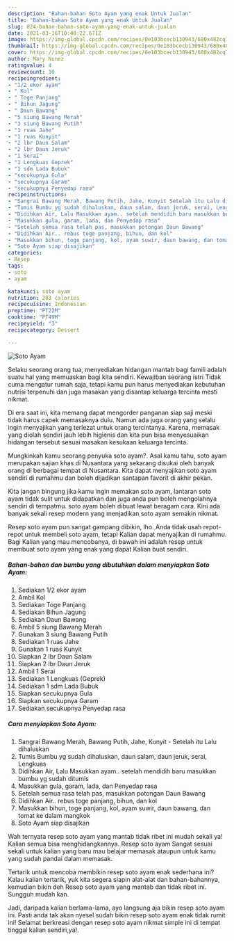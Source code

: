 ```yaml
---
description: "Bahan-bahan Soto Ayam yang enak Untuk Jualan"
title: "Bahan-bahan Soto Ayam yang enak Untuk Jualan"
slug: 824-bahan-bahan-soto-ayam-yang-enak-untuk-jualan
date: 2021-03-16T10:40:22.671Z
image: https://img-global.cpcdn.com/recipes/0e103bcecb130943/680x482cq70/soto-ayam-foto-resep-utama.jpg
thumbnail: https://img-global.cpcdn.com/recipes/0e103bcecb130943/680x482cq70/soto-ayam-foto-resep-utama.jpg
cover: https://img-global.cpcdn.com/recipes/0e103bcecb130943/680x482cq70/soto-ayam-foto-resep-utama.jpg
author: Mary Nunez
ratingvalue: 4
reviewcount: 10
recipeingredient:
- "1/2 ekor ayam"
- " Kol"
- " Toge Panjang"
- " Bihun Jagung"
- " Daun Bawang"
- "5 siung Bawang Merah"
- "3 siung Bawang Putih"
- "1 ruas Jahe"
- "1 ruas Kunyit"
- "2 lbr Daun Salam"
- "2 lbr Daun Jeruk"
- "1 Serai"
- "1 Lengkuas Geprek"
- "1 sdm Lada Bubuk"
- "secukupnya Gula"
- "secukupnya Garam"
- "secukupnya Penyedap rasa"
recipeinstructions:
- "Sangrai Bawang Merah, Bawang Putih, Jahe, Kunyit Setelah itu Lalu dihaluskan"
- "Tumis Bumbu yg sudah dihaluskan, daun salam, daun jeruk, serai, Lengkuas"
- "Didihkan Air, Lalu Masukkan ayam.. setelah mendidih baru masukkan bumbu yg sudah ditumis"
- "Masukkan gula, garam, lada, dan Penyedap rasa"
- "Setelah semua rasa telah pas, masukkan potongan Daun Bawang"
- "Didihkan Air.. rebus toge panjang, bihun, dan kol"
- "Masukkan bihun, toge panjang, kol, ayam suwir, daun bawang, dan tomat ke dalam mangkok"
- "Soto Ayam siap disajikan"
categories:
- Resep
tags:
- soto
- ayam

katakunci: soto ayam 
nutrition: 283 calories
recipecuisine: Indonesian
preptime: "PT22M"
cooktime: "PT49M"
recipeyield: "3"
recipecategory: Dessert

---
```



![Soto Ayam](https://img-global.cpcdn.com/recipes/0e103bcecb130943/680x482cq70/soto-ayam-foto-resep-utama.jpg)

Selaku seorang orang tua, menyediakan hidangan mantab bagi famili adalah suatu hal yang memuaskan bagi kita sendiri. Kewajiban seorang istri Tidak cuma mengatur rumah saja, tetapi kamu pun harus menyediakan kebutuhan nutrisi terpenuhi dan juga masakan yang disantap keluarga tercinta mesti nikmat.

Di era  saat ini, kita memang dapat mengorder panganan siap saji meski tidak harus capek memasaknya dulu. Namun ada juga orang yang selalu ingin menyajikan yang terlezat untuk orang tercintanya. Karena, memasak yang diolah sendiri jauh lebih higienis dan kita pun bisa menyesuaikan hidangan tersebut sesuai masakan kesukaan keluarga tercinta. 



Mungkinkah kamu seorang penyuka soto ayam?. Asal kamu tahu, soto ayam merupakan sajian khas di Nusantara yang sekarang disukai oleh banyak orang di berbagai tempat di Nusantara. Kita dapat menyajikan soto ayam sendiri di rumahmu dan boleh dijadikan santapan favorit di akhir pekan.

Kita jangan bingung jika kamu ingin memakan soto ayam, lantaran soto ayam tidak sulit untuk didapatkan dan juga anda pun boleh mengolahnya sendiri di tempatmu. soto ayam boleh dibuat lewat beragam cara. Kini ada banyak sekali resep modern yang menjadikan soto ayam semakin nikmat.

Resep soto ayam pun sangat gampang dibikin, lho. Anda tidak usah repot-repot untuk membeli soto ayam, tetapi Kalian dapat menyajikan di rumahmu. Bagi Kalian yang mau mencobanya, di bawah ini adalah resep untuk membuat soto ayam yang enak yang dapat Kalian buat sendiri.

<!--inarticleads1-->

##### Bahan-bahan dan bumbu yang dibutuhkan dalam menyiapkan Soto Ayam:

1. Sediakan 1/2 ekor ayam
1. Ambil  Kol
1. Sediakan  Toge Panjang
1. Sediakan  Bihun Jagung
1. Sediakan  Daun Bawang
1. Ambil 5 siung Bawang Merah
1. Gunakan 3 siung Bawang Putih
1. Sediakan 1 ruas Jahe
1. Gunakan 1 ruas Kunyit
1. Siapkan 2 lbr Daun Salam
1. Siapkan 2 lbr Daun Jeruk
1. Ambil 1 Serai
1. Sediakan 1 Lengkuas (Geprek)
1. Sediakan 1 sdm Lada Bubuk
1. Siapkan secukupnya Gula
1. Siapkan secukupnya Garam
1. Sediakan secukupnya Penyedap rasa




<!--inarticleads2-->

##### Cara menyiapkan Soto Ayam:

1. Sangrai Bawang Merah, Bawang Putih, Jahe, Kunyit - Setelah itu Lalu dihaluskan
1. Tumis Bumbu yg sudah dihaluskan, daun salam, daun jeruk, serai, Lengkuas
1. Didihkan Air, Lalu Masukkan ayam.. setelah mendidih baru masukkan bumbu yg sudah ditumis
1. Masukkan gula, garam, lada, dan Penyedap rasa
1. Setelah semua rasa telah pas, masukkan potongan Daun Bawang
1. Didihkan Air.. rebus toge panjang, bihun, dan kol
1. Masukkan bihun, toge panjang, kol, ayam suwir, daun bawang, dan tomat ke dalam mangkok
1. Soto Ayam siap disajikan




Wah ternyata resep soto ayam yang mantab tidak ribet ini mudah sekali ya! Kalian semua bisa menghidangkannya. Resep soto ayam Sangat sesuai sekali untuk kalian yang baru mau belajar memasak ataupun untuk kamu yang sudah pandai dalam memasak.

Tertarik untuk mencoba membikin resep soto ayam enak sederhana ini? Kalau kalian tertarik, yuk kita segera siapin alat-alat dan bahan-bahannya, kemudian bikin deh Resep soto ayam yang mantab dan tidak ribet ini. Sungguh mudah kan. 

Jadi, daripada kalian berlama-lama, ayo langsung aja bikin resep soto ayam ini. Pasti anda tak akan nyesel sudah bikin resep soto ayam enak tidak rumit ini! Selamat berkreasi dengan resep soto ayam nikmat simple ini di tempat tinggal kalian sendiri,ya!.

